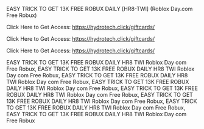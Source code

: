 EASY TRICK TO GET 13K FREE ROBUX DAILY [HR8-TWI] (Roblox Day.com Free Robux)

Click Here to Get Access: https://hydrotech.click/giftcards/

Click Here to Get Access: https://hydrotech.click/giftcards/

Click Here to Get Access: https://hydrotech.click/giftcards/

EASY TRICK TO GET 13K FREE ROBUX DAILY HR8 TWI Roblox Day com Free Robux, EASY TRICK TO GET 13K FREE ROBUX DAILY HR8 TWI Roblox Day com Free Robux, EASY TRICK TO GET 13K FREE ROBUX DAILY HR8 TWI Roblox Day com Free Robux, EASY TRICK TO GET 13K FREE ROBUX DAILY HR8 TWI Roblox Day com Free Robux, EASY TRICK TO GET 13K FREE ROBUX DAILY HR8 TWI Roblox Day com Free Robux, EASY TRICK TO GET 13K FREE ROBUX DAILY HR8 TWI Roblox Day com Free Robux, EASY TRICK TO GET 13K FREE ROBUX DAILY HR8 TWI Roblox Day com Free Robux, EASY TRICK TO GET 13K FREE ROBUX DAILY HR8 TWI Roblox Day com Free Robux
